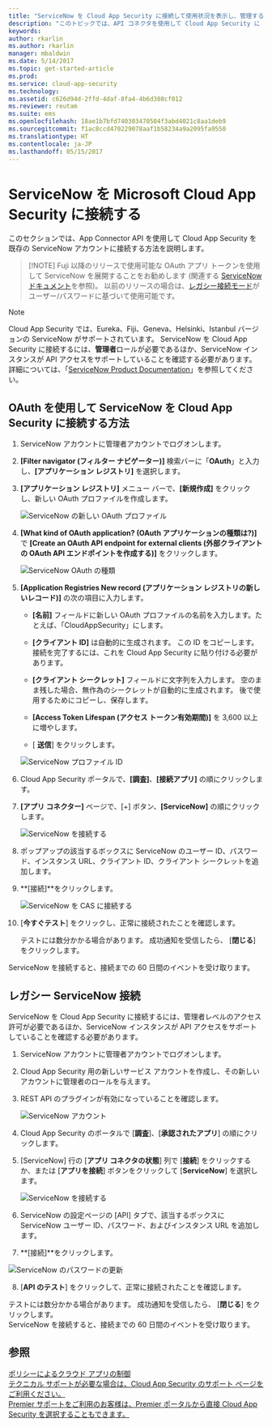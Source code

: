 ```yaml
---
title: "ServiceNow を Cloud App Security に接続して使用状況を表示し、管理する | Microsoft Docs"
description: "このトピックでは、API コネクタを使用して Cloud App Security に ServiceNow アプリを接続する方法に関する情報を提供します。"
keywords: 
author: rkarlin
ms.author: rkarlin
manager: mbaldwin
ms.date: 5/14/2017
ms.topic: get-started-article
ms.prod: 
ms.service: cloud-app-security
ms.technology: 
ms.assetid: c626d94d-2ffd-4daf-8fa4-4b6d308cf012
ms.reviewer: reutam
ms.suite: ems
ms.openlocfilehash: 18ae1b7bfd740303470504f3abd4021c8aa1deb9
ms.sourcegitcommit: f1ac8ccd470229078aaf1b58234a9a2095fa9550
ms.translationtype: HT
ms.contentlocale: ja-JP
ms.lasthandoff: 05/15/2017
---
```

# <a name="connect-servicenow-to-microsoft-cloud-app-security"></a>ServiceNow を Microsoft Cloud App Security に接続する

このセクションでは、App Connector API を使用して Cloud App Security を既存の ServiceNow アカウントに接続する方法を説明します。 

 >  [!NOTE]
>  Fuji 以降のリリースで使用可能な OAuth アプリ トークンを使用して ServiceNow を展開することをお勧めします (関連する [ServiceNow ドキュメント](http://wiki.servicenow.com/index.php?title=OAuth_Applications#gsc.tab=0)を参照)。 以前のリリースの場合は、[レガシー接続モード](#legacy-servicenow-connection)がユーザー/パスワードに基づいて使用可能です。

 > [!NOTE]  
>  Cloud App Security では、Eureka、Fiji、Geneva、Helsinki、Istanbul バージョンの ServiceNow がサポートされています。 ServiceNow を Cloud App Security に接続するには、**管理者**ロールが必要であるほか、ServiceNow インスタンスが API アクセスをサポートしていることを確認する必要があります。  詳細については、「[ServiceNow Product Documentation](http://wiki.servicenow.com/index.php?title=Base_System_Roles#gsc.tab=0)」を参照してください。
  
## <a name="how-to-connect-servicenow-to-cloud-app-security-using-oauth"></a>OAuth を使用して ServiceNow を Cloud App Security に接続する方法
  
  
1.  ServiceNow アカウントに管理者アカウントでログオンします。  
  
2.  **[Filter navigator (フィルター ナビゲーター)]** 検索バーに「**OAuth**」と入力し、**[アプリケーション レジストリ]** を選択します。

3. **[アプリケーション レジストリ]** メニュー バーで、**[新規作成]** をクリックし、新しい OAuth プロファイルを作成します。

   ![ServiceNow の新しい OAuth プロファイル](./media/servicenow-app-registry.png)

4. **[What kind of OAuth application? (OAuth アプリケーションの種類は?)]** で **[Create an OAuth API endpoint for external clients (外部クライアントの OAuth API エンドポイントを作成する)]** をクリックします。

   ![ServiceNow OAuth の種類](./media/servicenow-oauth-app-type.png)

5. **[Application Registries New record (アプリケーション レジストリの新しいレコード)]** の次の項目に入力します。
    
    - **[名前]** フィールドに新しい OAuth プロファイルの名前を入力します。たとえば、「CloudAppSecurity」にします。 
    
    - **[クライアント ID]** は自動的に生成されます。 この ID をコピーします。接続を完了するには、これを Cloud App Security に貼り付ける必要があります。
    
    - **[クライアント シークレット]** フィールドに文字列を入力します。 空のまま残した場合、無作為のシークレットが自動的に生成されます。 後で使用するためにコピーし、保存します。 
    
    - **[Access Token Lifespan (アクセス トークン有効期間)]** を 3,600 以上に増やします。
    
    - [ **送信**] をクリックします。

   ![ServiceNow プロファイル ID](./media/servicenow-profile-ids.png)

6.  Cloud App Security ポータルで、**[調査]**、**[接続アプリ]** の順にクリックします。  
  
7.  **[アプリ コネクター]** ページで、[+] ボタン、**[ServiceNow]** の順にクリックします。  
  
     ![ServiceNow を接続する](./media/connect-servicenow.png "ServiceNow を接続する")  
  
8.  ポップアップの該当するボックスに ServiceNow のユーザー ID、パスワード、インスタンス URL、クライアント ID、クライアント シークレットを追加します。  
  
9.  **[接続]**をクリックします。  
  
     ![ServiceNow を CAS に接続する](./media/servicenow-portal-connect.png "ポータルで ServiceNow を接続する")  
  
10.  [**今すぐテスト**] をクリックし、正常に接続されたことを確認します。  
  
     テストには数分かかる場合があります。 成功通知を受信したら、 [**閉じる**] をクリックします。  
  
ServiceNow を接続すると、接続までの 60 日間のイベントを受け取ります。
  
## <a name="legacy-servicenow-connection"></a>レガシー ServiceNow 接続

ServiceNow を Cloud App Security に接続するには、管理者レベルのアクセス許可が必要であるほか、ServiceNow インスタンスが API アクセスをサポートしていることを確認する必要があります。   

1.  ServiceNow アカウントに管理者アカウントでログオンします。   

2.  Cloud App Security 用の新しいサービス アカウントを作成し、その新しいアカウントに管理者のロールを与えます。   

3.  REST API のプラグインが有効になっていることを確認します。   

    ![ServiceNow アカウント](./media/servicenow-account.png "ServiceNow アカウント")   

4.  Cloud App Security のポータルで [**調査**]、[**承認されたアプリ**] の順にクリックします。   

5.  [ServiceNow] 行の [**アプリ コネクタの状態**] 列で [**接続**] をクリックするか、または [**アプリを接続**] ボタンをクリックして [**ServiceNow**] を選択します。   

    ![ServiceNow を接続する](./media/connect-servicenow.png "ServiceNow を接続する")   

6.  ServiceNow の設定ページの [API] タブで、該当するボックスに ServiceNow ユーザー ID、パスワード、およびインスタンス URL を追加します。   

7.  **[接続]**をクリックします。   

   ![ServiceNow のパスワードの更新](./media/servicenow-update-password.png "ServiceNow のパスワードの更新")   

8.  [**API のテスト**] をクリックして、正常に接続されたことを確認します。   
  
   テストには数分かかる場合があります。 成功通知を受信したら、 [**閉じる**] をクリックします。   
 ServiceNow を接続すると、接続までの 60 日間のイベントを受け取ります。 


## <a name="see-also"></a>参照  
[ポリシーによるクラウド アプリの制御](control-cloud-apps-with-policies.md)   
[テクニカル サポートが必要な場合は、Cloud App Security のサポート ページをご利用ください。](http://support.microsoft.com/oas/default.aspx?prid=16031)   
[Premier サポートをご利用のお客様は、Premier ポータルから直接 Cloud App Security を選択することもできます。](https://premier.microsoft.com/)  
  
